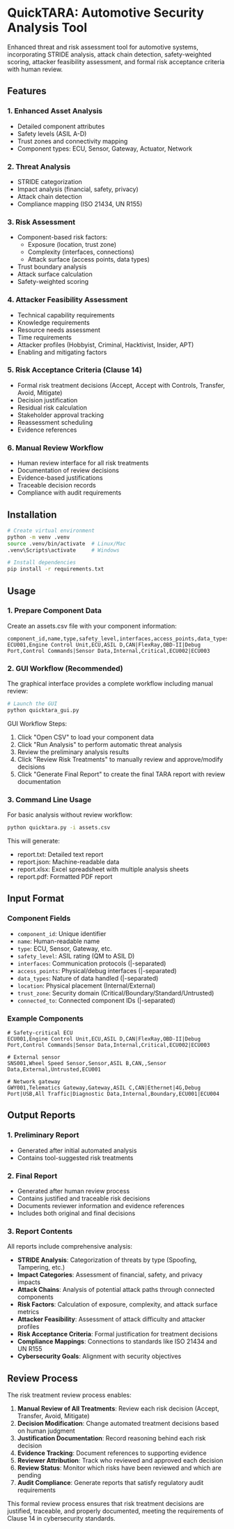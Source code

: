 # QuickTARA: Automotive Security Analysis Tool

Enhanced threat and risk assessment tool for automotive systems, incorporating STRIDE analysis, attack chain detection, safety-weighted scoring, attacker feasibility assessment, and formal risk acceptance criteria with human review.

## Features

### 1. Enhanced Asset Analysis
- Detailed component attributes
- Safety levels (ASIL A-D)
- Trust zones and connectivity mapping
- Component types: ECU, Sensor, Gateway, Actuator, Network

### 2. Threat Analysis
- STRIDE categorization
- Impact analysis (financial, safety, privacy)
- Attack chain detection
- Compliance mapping (ISO 21434, UN R155)

### 3. Risk Assessment
- Component-based risk factors:
  * Exposure (location, trust zone)
  * Complexity (interfaces, connections)
  * Attack surface (access points, data types)
- Trust boundary analysis
- Attack surface calculation
- Safety-weighted scoring

### 4. Attacker Feasibility Assessment
- Technical capability requirements
- Knowledge requirements
- Resource needs assessment
- Time requirements
- Attacker profiles (Hobbyist, Criminal, Hacktivist, Insider, APT)
- Enabling and mitigating factors

### 5. Risk Acceptance Criteria (Clause 14)
- Formal risk treatment decisions (Accept, Accept with Controls, Transfer, Avoid, Mitigate)
- Decision justification
- Residual risk calculation
- Stakeholder approval tracking
- Reassessment scheduling
- Evidence references

### 6. Manual Review Workflow
- Human review interface for all risk treatments
- Documentation of review decisions
- Evidence-based justifications
- Traceable decision records
- Compliance with audit requirements

## Installation

```bash
# Create virtual environment
python -m venv .venv
source .venv/bin/activate  # Linux/Mac
.venv\Scripts\activate     # Windows

# Install dependencies
pip install -r requirements.txt
```

## Usage

### 1. Prepare Component Data

Create an assets.csv file with your component information:

```csv
component_id,name,type,safety_level,interfaces,access_points,data_types,location,trust_zone,connected_to
ECU001,Engine Control Unit,ECU,ASIL D,CAN|FlexRay,OBD-II|Debug Port,Control Commands|Sensor Data,Internal,Critical,ECU002|ECU003
```

### 2. GUI Workflow (Recommended)

The graphical interface provides a complete workflow including manual review:

```bash
# Launch the GUI
python quicktara_gui.py
```

GUI Workflow Steps:
1. Click "Open CSV" to load your component data
2. Click "Run Analysis" to perform automatic threat analysis
3. Review the preliminary analysis results
4. Click "Review Risk Treatments" to manually review and approve/modify decisions
5. Click "Generate Final Report" to create the final TARA report with review documentation

### 3. Command Line Usage

For basic analysis without review workflow:

```bash
python quicktara.py -i assets.csv
```

This will generate:
- report.txt: Detailed text report
- report.json: Machine-readable data
- report.xlsx: Excel spreadsheet with multiple analysis sheets
- report.pdf: Formatted PDF report

## Input Format

### Component Fields
- `component_id`: Unique identifier
- `name`: Human-readable name
- `type`: ECU, Sensor, Gateway, etc.
- `safety_level`: ASIL rating (QM to ASIL D)
- `interfaces`: Communication protocols (|-separated)
- `access_points`: Physical/debug interfaces (|-separated)
- `data_types`: Nature of data handled (|-separated)
- `location`: Physical placement (Internal/External)
- `trust_zone`: Security domain (Critical/Boundary/Standard/Untrusted)
- `connected_to`: Connected component IDs (|-separated)

### Example Components
```csv
# Safety-critical ECU
ECU001,Engine Control Unit,ECU,ASIL D,CAN|FlexRay,OBD-II|Debug Port,Control Commands|Sensor Data,Internal,Critical,ECU002|ECU003

# External sensor
SNS001,Wheel Speed Sensor,Sensor,ASIL B,CAN,,Sensor Data,External,Untrusted,ECU001

# Network gateway
GWY001,Telematics Gateway,Gateway,ASIL C,CAN|Ethernet|4G,Debug Port|USB,All Traffic|Diagnostic Data,Internal,Boundary,ECU001|ECU004
```

## Output Reports

### 1. Preliminary Report
- Generated after initial automated analysis
- Contains tool-suggested risk treatments

### 2. Final Report
- Generated after human review process
- Contains justified and traceable risk decisions
- Documents reviewer information and evidence references
- Includes both original and final decisions

### 3. Report Contents

All reports include comprehensive analysis:

- **STRIDE Analysis**: Categorization of threats by type (Spoofing, Tampering, etc.)
- **Impact Categories**: Assessment of financial, safety, and privacy impacts
- **Attack Chains**: Analysis of potential attack paths through connected components
- **Risk Factors**: Calculation of exposure, complexity, and attack surface metrics
- **Attacker Feasibility**: Assessment of attack difficulty and attacker profiles
- **Risk Acceptance Criteria**: Formal justification for treatment decisions
- **Compliance Mappings**: Connections to standards like ISO 21434 and UN R155
- **Cybersecurity Goals**: Alignment with security objectives

## Review Process

The risk treatment review process enables:

1. **Manual Review of All Treatments**: Review each risk decision (Accept, Transfer, Avoid, Mitigate)
2. **Decision Modification**: Change automated treatment decisions based on human judgment
3. **Justification Documentation**: Record reasoning behind each risk decision
4. **Evidence Tracking**: Document references to supporting evidence
5. **Reviewer Attribution**: Track who reviewed and approved each decision
6. **Review Status**: Monitor which risks have been reviewed and which are pending
7. **Audit Compliance**: Generate reports that satisfy regulatory audit requirements

This formal review process ensures that risk treatment decisions are justified, traceable, and properly documented, meeting the requirements of Clause 14 in cybersecurity standards.
